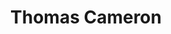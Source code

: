 ---
avatar: /images/people/thomascameron.jpg
avatar_small: /images/people/thomascameron_small.jpg
bio: Thomas Cameron has been an IT Professional since 1993. He's worked with Linux
  at multinational financial services companies, transportation companies, manufacturing,
  and more. He's a Red Hat Certified Architect, and was a regional chief architect
  at Red Hat. He's currently on the Amazon Linux team at Amazon.
gplus: null
homepage: null
instagram: null
linkedin: null
title: Thomas Cameron
twitter: https://twitter.com/thomasdcameron
type: guest
username: thomascameron
youtube: null
---